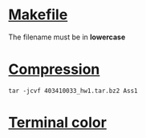 # [Makefile](http://mrbook.org/blog/tutorials/make/)

The filename must be in **lowercase**

# [Compression](http://psy.pengsme.com/2012/08/targz-tarbz2.html)

`tar -jcvf 403410033_hw1.tar.bz2 Ass1`

# [Terminal color](http://chunchaichang.blogspot.tw/2011/07/printf.html)
